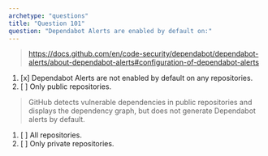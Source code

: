 ```yaml
---
archetype: "questions"
title: "Question 101"
question: "Dependabot Alerts are enabled by default on:"
---
```



> https://docs.github.com/en/code-security/dependabot/dependabot-alerts/about-dependabot-alerts#configuration-of-dependabot-alerts
1. [x] Dependabot Alerts are not enabled by default on any repositories.
1. [ ] Only public repositories.
> GitHub detects vulnerable dependencies in public repositories and displays the dependency graph, but does not generate Dependabot alerts by default. 
1. [ ] All repositories.
1. [ ] Only private repositories.
